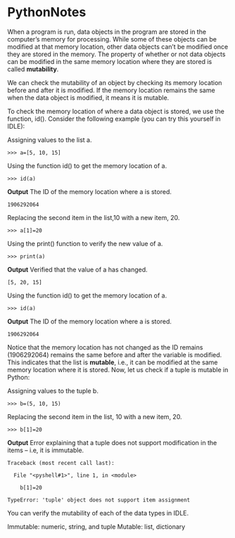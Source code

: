 # PythonNotes

When a program is run, data objects in the program are stored in the computer’s memory for processing. While some of these objects can be modified at that memory location, other data objects can’t be modified once they are stored in the memory. The property of whether or not data objects can be modified in the same memory location where they are stored is called **mutability**.

We can check the mutability of an object by checking its memory location before and after it is modified. If the memory location remains the same when the data object is modified, it means it is mutable.

To check the memory location of where a data object is stored, we use the function, id(). Consider the following example (you can try this yourself in IDLE):

Assigning values to the list a.
```
>>> a=[5, 10, 15]
```
Using the function id() to get the memory location of a.
```
>>> id(a)
```
**Output**
The ID of the memory location where a is stored.
```
1906292064
```
Replacing the second item in the list,10 with a new item, 20.
```
>>> a[1]=20
```
Using the print() function to verify the new value of a.
```
>>> print(a)
```
**Output**
Verified that the value of a has changed.
```
[5, 20, 15]
```
Using the function id() to get the memory location of a.
```
>>> id(a)
```
**Output**
The ID of the memory location where a is stored.
```
1906292064
 ```

Notice that the memory location has not changed as the ID remains (1906292064) remains the same before and after the variable is modified. This indicates that the list is **mutable**, i.e., it can be modified at the same memory location where it is stored. Now, let us check if a tuple is mutable in Python:

Assigning values to the tuple b.
```
>>> b=(5, 10, 15)
```
Replacing the second item in the list, 10 with a new item, 20.
```
>>> b[1]=20
```
**Output**
Error explaining that a tuple does not support modification in the items – i.e, it is immutable.
```
Traceback (most recent call last):

  File "<pyshell#1>", line 1, in <module>

    b[1]=20

TypeError: 'tuple' object does not support item assignment
 ```

You can verify the mutability of each of the data types in IDLE.

Immutable: numeric, string, and tuple
Mutable: list, dictionary
